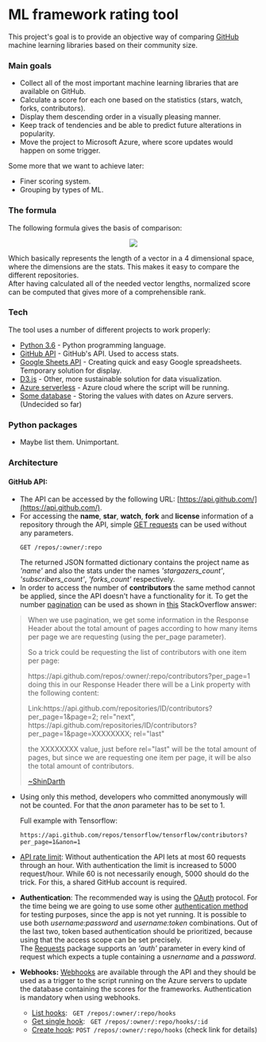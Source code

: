 # ML framework rating tool

This project's goal is to provide an objective way of comparing [GitHub](https://github.com/) machine learning libraries based on their community size.


### Main goals

  - Collect all of the most important machine learning libraries that are available on GitHub.
  - Calculate a score for each one based on the statistics (stars, watch, forks, contributors).
  - Display them descending order in a visually pleasing manner.
  - Keep track of tendencies and be able to predict future alterations in popularity.
  - Move the project to Microsoft Azure, where score updates would happen on some trigger.
  
Some more that we want to achieve later:
  - Finer scoring system.
  - Grouping by types of ML.


### The formula
The following formula gives the basis of comparison:

<p align="center">

<img src="https://raw.githubusercontent.com/maraid/md_test/master/formula.png"/>

</p>

Which basically represents the length of a vector in a 4 dimensional space, where the dimensions are the stats. This makes it easy to compare the different repositories.  
After having calculated all of the needed vector lengths, normalized score can be computed that gives more of a comprehensible rank.

### Tech

The tool uses a number of different projects to work properly:

  - [Python 3.6](https://www.python.org/) - Python programming language.
  - [GitHub API](https://developer.github.com/v3/) - GitHub's API. Used to access stats.
  - [Google Sheets API](https://developers.google.com/sheets/api/v3/) - Creating quick and easy Google spreadsheets. Temporary solution for display.
  - [D3.js](https://d3js.org/) - Other, more sustainable solution for data visualization.
  - [Azure serverless](https://azure.microsoft.com/en-in/overview/serverless-computing/) - Azure cloud where the script will be running.
  - [Some database](#) - Storing the values with dates on Azure servers. (Undecided so far)

### Python packages
  - Maybe list them. Unimportant.
  
### Architecture

#### GitHub API:
  - The API can be accessed by the following URL: [https://api.github.com/](https://api.github.com/).
  - For accessing the **name**, **star**, **watch**, **fork** and **license** information of a repository through the API, simple [GET requests](https://developer.github.com/v3/repos/#get) can be used without any parameters.  
    ```
    GET /repos/:owner/:repo
    ```
    The returned JSON formatted dictionary contains the project name as _'name'_ and also the stats under the names _'stargazers_count'_, _'subscribers_count'_, _'forks_count'_ respectively.
  - In order to access the number of **contributors** the same method cannot be applied, since the API doesn't have a functionality for it.
  To get the number [pagination](https://developer.github.com/v3/guides/traversing-with-pagination/) can be used as shown in [this](https://stackoverflow.com/a/44347632) StackOverflow answer:  
  > When we use pagination, we get some information in the Response Header about the total amount of pages according to how many items per page we are requesting (using the per_page parameter).
  >
  >So a trick could be requesting the list of contributors with one item per page:
  >
  >https://<i></i>api.github.com/repos/:owner/:repo/contributors?per_page=1
  >doing this in our Response Header there will be a Link property with the following content:
  >
  >Link:https://<i></i>api.github.com/repositories/ID/contributors?per_page=1&page=2; rel="next", https://<i></i>api.github.com/repositories/ID/contributors?per_page=1&page=XXXXXXXX; rel="last"
  >
  >the XXXXXXXX value, just before rel="last" will be the total amount of pages, but since we are requesting one item per page, it will be also the total amount of contributors.
  >
  >[~ShinDarth](https://stackoverflow.com/users/3497671/shindarth)
  
  - Using only this method, developers who committed anonymously will not be counted. For that the _anon_ parameter has to be set to 1.
  
    Full example with Tensorflow:  
    ```
    https://api.github.com/repos/tensorflow/tensorflow/contributors?per_page=1&anon=1
    ```

  - [API rate limit](https://developer.github.com/v3/#rate-limiting): Without authentication the API lets at most 60 requests through an hour. With authentication the limit is increased to
    5000 request/hour. While 60 is not necessarily enough, 5000 should do the trick. For this, a shared GitHub account is required.  
  - **Authentication**: The recommended way is using the [OAuth](https://developer.github.com/v3/oauth_authorizations/#oauth-authorizations-api) protocol. For the time being we are going to use
    some other [authentication method](https://developer.github.com/v3/auth/#other-authentication-methods) for testing purposes, since the app is not yet running.
	It is possible to use both _username:password_ and _username:token_ combinations. Out of the last two, token based authentication should be prioritized, because using that the access scope can be set precisely.  
    The [Requests](http://docs.python-requests.org/en/master/) package supports an _'auth'_ parameter in every kind of request which expects a tuple containing a _usnername_ and a _password_.
  - **Webhooks:** [Webhooks](https://developer.github.com/v3/repos/hooks/) are available through the API and they should be used as a trigger to the script running on the Azure servers to update the database containing the scores for the frameworks.  Authentication is mandatory when using webhooks. 
  	- [List hooks](https://developer.github.com/v3/repos/hooks/#list-hooks): ``` GET /repos/:owner/:repo/hooks```
  	- [Get single hook](https://developer.github.com/v3/repos/hooks/#get-single-hook): ``` GET /repos/:owner/:repo/hooks/:id```
  	- [Create hook](https://developer.github.com/v3/repos/hooks/#create-a-hook): ```POST /repos/:owner/:repo/hooks``` (check link for details)
